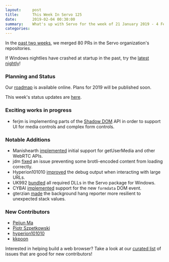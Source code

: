 ```yaml
---
layout:     post
title:      This Week In Servo 125
date:       2019-02-04 00:30:00
summary:    What's up with Servo for the week of 21 January 2019 - 4 February 2019
categories:
---
```


In the [past two weeks](https://github.com/pulls?utf8=%E2%9C%93&q=is%3Apr+is%3Amerged+closed%3A2019-01-21..2019-02-04+user%3Aservo+),
we merged 80 PRs in the Servo organization's repositories.

If Windows nightlies have crashed at startup in the past, try the [latest nightly](https://download.servo.org/nightly/windows-msvc/servo-latest.exe)!

### Planning and Status

Our [roadmap](https://github.com/servo/servo/wiki/Roadmap) is available online. Plans for 2019 will be published soon.

This week's status updates are [here](https://build.servo.org/standups/).

### Exciting works in progress

- ferjm is implementing parts of the [Shadow DOM](https://github.com/servo/servo/pull/22743) API in order to support UI for media controls and complex form controls.

### Notable Additions

- Manishearth [implemented](https://github.com/servo/servo/pull/22780) initial support for getUserMedia and other WebRTC APIs.
- jdm [fixed](https://github.com/servo/servo/pull/22776) an issue preventing some brotli-encoded content from loading correctly.
- Hyperion101010 [improved](https://github.com/servo/servo/pull/22740) the debug output when interacting with large URLs.
- UK992 [bundled](https://github.com/servo/servo/pull/21968) all required DLLs in the Servo package for Windows.
- CYBAI [implemented](https://github.com/servo/servo/pull/22660) support for the new `formdata` DOM event.
- gterzian [made](https://github.com/servo/servo/pull/22637) the background hang reporter more resilient to unexpected stack values.

### New Contributors

- [Peijun Ma](https://github.com/MaT1g3R)
- [Piotr Szpetkowski](https://github.com/piotr-szpetkowski)
- [hyperion101010](https://github.com/)
- [kkpoon](https://github.com/kkpoon)

Interested in helping build a web browser? Take a look at our [curated list](https://starters.servo.org/) of issues that are good for new contributors!
